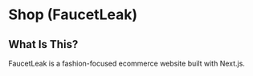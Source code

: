 # Shop (FaucetLeak)

## What Is This?
FaucetLeak is a fashion-focused ecommerce website built with Next.js.
